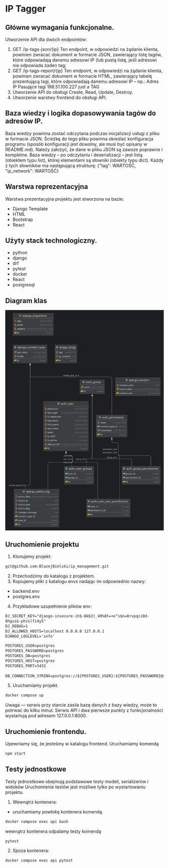 # IP Tagger

## Główne wymagania funkcjonalne.
Utworzenie API dla dwóch endpointów:
1. GET /ip-tags-json/{ip}
Ten endpoint, w odpowiedzi na żądanie klienta, powinien zwracać dokument w formacie JSON, zawierający
listę tagów, które odpowiadają danemu adresowi IP (lub pustą listę, jeśli adresowi nie odpowiada żaden tag;
2. GET /ip-tags-report/{ip}
Ten endpoint, w odpowiedzi na żądanie klienta, powinien zwracać dokument w formacie HTML,
zawierający tabelę prezentującą tagi, które odpowiadają danemu adresowi IP – np.:
Adres IP Pasujące tagi
198.51.100.227 just a TAG
3. Utworzenie API do obsługi Create, Read, Update, Destroy.
4. Utworzenie warstwy frontend do obsługi API.

## Baza wiedzy i logika dopasowywania tagów do adresów IP.
Baza wiedzy powinna zostać odczytana podczas inicjalizacji usługi z pliku w formacie JSON. Ścieżkę do
tego pliku powinna określać konfiguracja programu (sposób konfiguracji jest dowolny, ale musi być opisany
w README.md). Należy założyć, że dane w pliku JSON są zawsze poprawne i kompletne.
Baza wiedzy – po odczytaniu i deserializacji – jest listą (obiektem typu list), której elementami są słowniki
(obiekty typu dict). Każdy z tych słowników ma następującą strukturę:
{"tag": WARTOŚĆ, "ip_network": WARTOŚĆ}

## Warstwa reprezentacyjna
Warstwa prezentacyjna projektu jest stworzona na bazie:
* Django Template
* HTML
* Bootstrap
* React

## Użyty stack technologiczny.
* python
* django
* drf
* pytest
* docker
* React
* postgresql

## Diagram klas
![Diagram klas](diagram_klas.png)
## Uruchomienie projektu
1. Klonujemy projekt:

```bash
git@github.com:BlazejBielski/ip_management.git
```
2. Przechodzimy do katalogu z projektem.
3. Kopiujemy pliki z katalogu envs nadając im odpowiednio nazwy:
- backend.env
- postgres.env
4. Przykładowe uzupełnienie plików env:
```
DJ_SECRET_KEY="django-insecure-ih$-8kb2(_49%8t=+o^s$n=0rvpqci0d-8hgui&-phzslfi4y5"
DJ_DEBUG=1
DJ_ALLOWED_HOSTS=localhost 0.0.0.0 127.0.0.1
DJANGO_LOGLEVEL='info'
```
```
POSTGRES_USER=postgres
POSTGRES_PASSWORD=postgres
POSTGRES_DB=postgres
POSTGRES_HOST=postgres
POSTGRES_PORT=5432

DB_CONNECTION_STRING=postgres://${POSTGRES_USER}:${POSTGRES_PASSWORD}@${POSTGRES_HOST}:${POSTGRES_PORT}/${POSTGRES_DB}
```
5. Uruchamiamy projekt.

```bash
docker compose up
```
Uwaga — serwis przy starcie zasila bazę danych z bazy wiedzy, może to potrwać do kilku minut.
Serwis API i dwa pierwsze punkty z funkcjonalności wystartują pod adresem 127.0.0.1:8000.

## Uruchomienie frontendu.
Upewniamy się, że jesteśmy w katalogu frontend.
Uruchamiamy komendą 
```bash
npm start

```
## Testy jednostkowe
Testy jednostkowe obejmują podstawowe testy modeli, serializerów i widoków
Uruchomienie testów jest możliwe tylko po wystartowaniu projektu.
1. Wewnątrz kontenera:
- uruchamiamy powłokę kontenera komendą
```bash
docker compose exec api bash
```
wewnątrz kontenera odpalamy testy komendą
```bash
pytest
```
2. Spoza kontenera:
```bash
docker compose exec api pytest
```